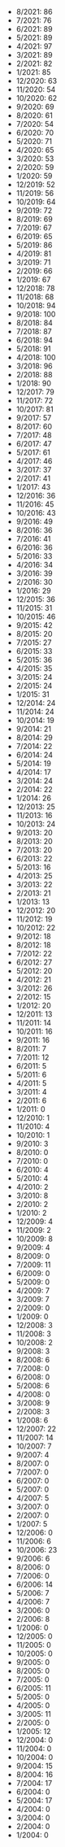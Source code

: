*  8/2021: 86
*  7/2021: 76
*  6/2021: 89
*  5/2021: 89
*  4/2021: 97
*  3/2021: 89
*  2/2021: 82
*  1/2021: 85
*  12/2020: 63
*  11/2020: 54
*  10/2020: 62
*  9/2020: 69
*  8/2020: 61
*  7/2020: 54
*  6/2020: 70
*  5/2020: 71
*  4/2020: 65
*  3/2020: 53
*  2/2020: 59
*  1/2020: 59
*  12/2019: 52
*  11/2019: 56
*  10/2019: 64
*  9/2019: 72
*  8/2019: 69
*  7/2019: 67
*  6/2019: 65
*  5/2019: 86
*  4/2019: 81
*  3/2019: 71
*  2/2019: 66
*  1/2019: 67
*  12/2018: 78
*  11/2018: 68
*  10/2018: 94
*  9/2018: 100
*  8/2018: 84
*  7/2018: 87
*  6/2018: 94
*  5/2018: 91
*  4/2018: 100
*  3/2018: 96
*  2/2018: 88
*  1/2018: 90
*  12/2017: 79
*  11/2017: 72
*  10/2017: 81
*  9/2017: 57
*  8/2017: 60
*  7/2017: 48
*  6/2017: 47
*  5/2017: 61
*  4/2017: 46
*  3/2017: 37
*  2/2017: 41
*  1/2017: 43
*  12/2016: 36
*  11/2016: 45
*  10/2016: 43
*  9/2016: 49
*  8/2016: 36
*  7/2016: 41
*  6/2016: 36
*  5/2016: 33
*  4/2016: 34
*  3/2016: 39
*  2/2016: 30
*  1/2016: 29
*  12/2015: 36
*  11/2015: 31
*  10/2015: 46
*  9/2015: 42
*  8/2015: 20
*  7/2015: 27
*  6/2015: 33
*  5/2015: 36
*  4/2015: 35
*  3/2015: 24
*  2/2015: 24
*  1/2015: 31
*  12/2014: 24
*  11/2014: 24
*  10/2014: 19
*  9/2014: 21
*  8/2014: 29
*  7/2014: 22
*  6/2014: 24
*  5/2014: 19
*  4/2014: 17
*  3/2014: 24
*  2/2014: 22
*  1/2014: 26
*  12/2013: 25
*  11/2013: 16
*  10/2013: 24
*  9/2013: 20
*  8/2013: 20
*  7/2013: 20
*  6/2013: 22
*  5/2013: 16
*  4/2013: 25
*  3/2013: 22
*  2/2013: 21
*  1/2013: 13
*  12/2012: 20
*  11/2012: 19
*  10/2012: 22
*  9/2012: 18
*  8/2012: 18
*  7/2012: 22
*  6/2012: 27
*  5/2012: 20
*  4/2012: 21
*  3/2012: 26
*  2/2012: 15
*  1/2012: 20
*  12/2011: 13
*  11/2011: 14
*  10/2011: 16
*  9/2011: 16
*  8/2011: 7
*  7/2011: 12
*  6/2011: 5
*  5/2011: 6
*  4/2011: 5
*  3/2011: 4
*  2/2011: 6
*  1/2011: 0
*  12/2010: 1
*  11/2010: 4
*  10/2010: 1
*  9/2010: 3
*  8/2010: 0
*  7/2010: 0
*  6/2010: 4
*  5/2010: 4
*  4/2010: 2
*  3/2010: 8
*  2/2010: 2
*  1/2010: 2
*  12/2009: 4
*  11/2009: 2
*  10/2009: 8
*  9/2009: 4
*  8/2009: 0
*  7/2009: 11
*  6/2009: 0
*  5/2009: 0
*  4/2009: 7
*  3/2009: 7
*  2/2009: 0
*  1/2009: 0
*  12/2008: 3
*  11/2008: 3
*  10/2008: 2
*  9/2008: 3
*  8/2008: 6
*  7/2008: 0
*  6/2008: 0
*  5/2008: 6
*  4/2008: 0
*  3/2008: 9
*  2/2008: 3
*  1/2008: 6
*  12/2007: 22
*  11/2007: 14
*  10/2007: 7
*  9/2007: 4
*  8/2007: 0
*  7/2007: 0
*  6/2007: 0
*  5/2007: 0
*  4/2007: 5
*  3/2007: 0
*  2/2007: 0
*  1/2007: 5
*  12/2006: 0
*  11/2006: 6
*  10/2006: 23
*  9/2006: 6
*  8/2006: 0
*  7/2006: 0
*  6/2006: 14
*  5/2006: 7
*  4/2006: 7
*  3/2006: 0
*  2/2006: 8
*  1/2006: 0
*  12/2005: 0
*  11/2005: 0
*  10/2005: 0
*  9/2005: 0
*  8/2005: 0
*  7/2005: 0
*  6/2005: 11
*  5/2005: 0
*  4/2005: 0
*  3/2005: 11
*  2/2005: 0
*  1/2005: 12
*  12/2004: 0
*  11/2004: 0
*  10/2004: 0
*  9/2004: 15
*  8/2004: 16
*  7/2004: 17
*  6/2004: 0
*  5/2004: 17
*  4/2004: 0
*  3/2004: 0
*  2/2004: 0
*  1/2004: 0